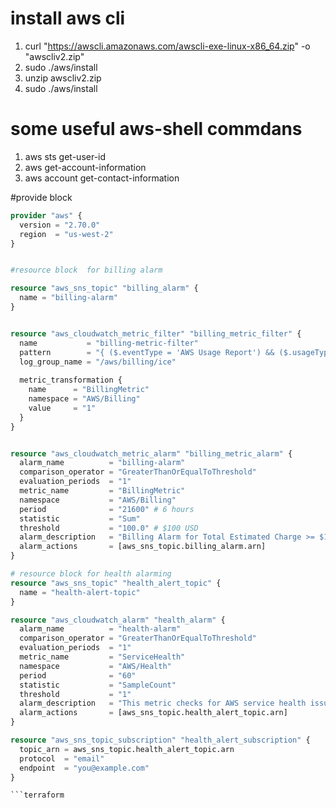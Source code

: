 # install aws cli 
1. curl "https://awscli.amazonaws.com/awscli-exe-linux-x86_64.zip" -o "awscliv2.zip"
2. sudo ./aws/install
3. unzip awscliv2.zip
4. sudo ./aws/install


# some useful aws-shell commdans 
1. aws sts get-user-id
2. aws get-account-information
3. aws account get-contact-information

#provide block 
```terraform 
provider "aws" {
  version = "2.70.0"
  region  = "us-west-2"
}


#resource block  for billing alarm 

resource "aws_sns_topic" "billing_alarm" {
  name = "billing-alarm"
}


resource "aws_cloudwatch_metric_filter" "billing_metric_filter" {
  name           = "billing-metric-filter"
  pattern        = "{ ($.eventType = 'AWS Usage Report') && ($.usageType = 'DataTransfer-Out-Bytes') }"
  log_group_name = "/aws/billing/ice"
  
  metric_transformation {
    name      = "BillingMetric"
    namespace = "AWS/Billing"
    value     = "1"
  }
}


resource "aws_cloudwatch_metric_alarm" "billing_metric_alarm" {
  alarm_name          = "billing-alarm"
  comparison_operator = "GreaterThanOrEqualToThreshold"
  evaluation_periods  = "1"
  metric_name         = "BillingMetric"
  namespace           = "AWS/Billing"
  period              = "21600" # 6 hours
  statistic           = "Sum"
  threshold           = "100.0" # $100 USD
  alarm_description   = "Billing Alarm for Total Estimated Charge >= $100 USD"
  alarm_actions       = [aws_sns_topic.billing_alarm.arn]
}

# resource block for health alarming
resource "aws_sns_topic" "health_alert_topic" {
  name = "health-alert-topic"
}

resource "aws_cloudwatch_alarm" "health_alarm" {
  alarm_name          = "health-alarm"
  comparison_operator = "GreaterThanOrEqualToThreshold"
  evaluation_periods  = "1"
  metric_name         = "ServiceHealth"
  namespace           = "AWS/Health"
  period              = "60"
  statistic           = "SampleCount"
  threshold           = "1"
  alarm_description   = "This metric checks for AWS service health issues."
  alarm_actions       = [aws_sns_topic.health_alert_topic.arn]
}

resource "aws_sns_topic_subscription" "health_alert_subscription" {
  topic_arn = aws_sns_topic.health_alert_topic.arn
  protocol  = "email"
  endpoint  = "you@example.com"
}

```terraform 







